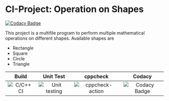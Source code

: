 # CI-Project: Operation on Shapes

[![Codacy Badge](https://api.codacy.com/project/badge/Grade/f0742b91af584617860d9a6ab4ce7df6)](https://app.codacy.com/manual/99002459/CI-Project?utm_source=github.com&utm_medium=referral&utm_content=99002459/CI-Project&utm_campaign=Badge_Grade_Dashboard)

This project is a multifile program to perform multiple mathematical operations on different shapes.
Available shapes are
* Rectangle
* Square
* Circle
* Triangle



|Build|Unit Test|cppcheck|Codacy|
|:--:|:--:|:--:|:--:|
|![C/C++ CI](https://github.com/99002459/CI-Project/workflows/C/C++%20CI/badge.svg)|![Unit testing](https://github.com/99002459/CI-Project/workflows/Unit%20testing/badge.svg)|![cppcheck-action](https://github.com/99002459/CI-Project/workflows/cppcheck-action/badge.svg)|![Codacy Badge](https://api.codacy.com/project/badge/Grade/f0742b91af584617860d9a6ab4ce7df6)|
